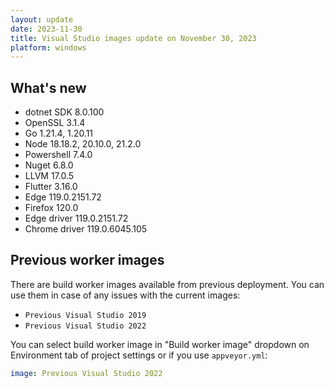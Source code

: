 ```yaml
---
layout: update
date: 2023-11-30
title: Visual Studio images update on November 30, 2023
platform: windows
---
```


## What's new

* dotnet SDK 8.0.100
* OpenSSL 3.1.4
* Go 1.21.4, 1.20.11
* Node 18.18.2, 20.10.0, 21.2.0
* Powershell 7.4.0
* Nuget 6.8.0
* LLVM 17.0.5
* Flutter 3.16.0
* Edge 119.0.2151.72
* Firefox 120.0
* Edge driver 119.0.2151.72
* Chrome driver 119.0.6045.105


## Previous worker images

There are build worker images available from previous deployment. You can use them in case of any issues with the current images:

* `Previous Visual Studio 2019`
* `Previous Visual Studio 2022`

You can select build worker image in "Build worker image" dropdown on Environment tab of project settings or if you use `appveyor.yml`:

```yaml
image: Previous Visual Studio 2022
```